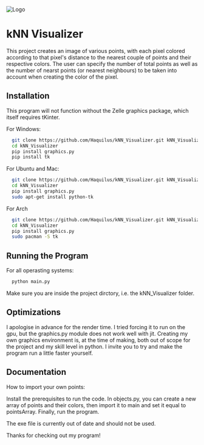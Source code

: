 ![Logo](https://i.ibb.co/tzL8Hgt/Untitled-1.png)
# kNN Visualizer 

This project creates an image of various points, with each pixel colored according to that pixel's distance to the
nearest couple of points and their respective colors. The user can specify the number of total points as well as the
number of nearst points (or nearest neighbours) to be taken into account when creating the color of the pixel.

## Installation

This program will not function without the Zelle graphics package, which itself requires tKinter.

For Windows:
```bash
  git clone https://github.com/Haquilus/kNN_Visualizer.git kNN_Visualizer
  cd kNN_Visualizer
  pip install graphics.py 
  pip install tk
```

For Ubuntu and Mac:
```bash
  git clone https://github.com/Haquilus/kNN_Visualizer.git kNN_Visualizer
  cd kNN_Visualizer
  pip install graphics.py
  sudo apt-get install python-tk
```

For Arch
```bash
  git clone https://github.com/Haquilus/kNN_Visualizer.git kNN_Visualizer
  cd kNN_Visualizer
  pip install graphics.py
  sudo pacman -S tk
```
## Running the Program

For all operasting systems:
```bash
  python main.py
```
Make sure you are inside the project dirctory, i.e. the kNN_Visualizer folder.
## Optimizations


I apologise in advance for the render time. I tried forcing it to run on the gpu, but the graphics.py module does not
work well with jit. Creating my own graphics environment is, at the time of making, both out of scope for the project 
and my skill level in python. I invite you to try and make the program run a little faster yourself.
## Documentation

How to import your own points:

Install the prerequisites to run the code.
In objects.py, you can create a new array of points and their colors, then import it to main and set it equal to 
pointsArray. Finally, run the program.

The exe file is currently out of date and should not be used. 

Thanks for checking out my program!